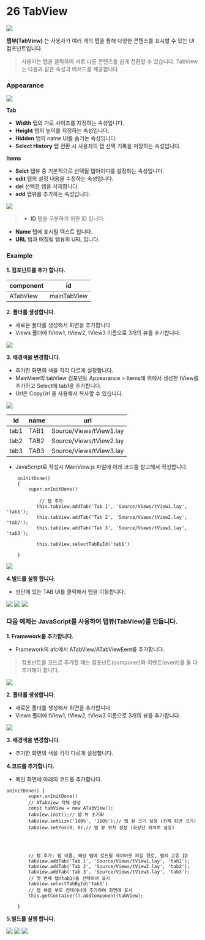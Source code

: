 # 26  TabView

![](https://wikidocs.net/images/page/24836/tabview-comp-00.png)

**탭뷰(TabView)** 는 사용자가 여러 개의 탭을 통해 다양한 콘텐츠를 표시할 수 있는 UI 컴포넌트입니다.

> 사용자는 탭을 클릭하여 서로 다른 콘텐츠를 쉽게 전환할 수 있습니다. TabView는 다음과 같은 속성과 메서드를 제공합니다

### Appearance

![](https://wikidocs.net/images/page/24836/tabview-comp-01.png)

**Tab**

* **Width** 탭의 가로 사이즈를 지정하는 속성입니다.
* **Height** 탭의 높이를 지정하는 속성입니다.
* **Hidden** 탭의 name UI를 숨기는 속성입니다.
* **Select History** 탭 전환 시 사용자의 탭 선택 기록을 저장하는 속성입니다.

**Items**

* **Selct** 탭뷰 중 기본적으로 선택될 탭아이디를 설정하는 속성입니다.
* **edit** 탭의 설정 내용을 수정하는 속성입니다.
* **del** 선택한 탭을 삭제합니다.
* **add** 탭뷰를 추가하는 속성입니다.

![](https://wikidocs.net/images/page/24836/tabview-ex-02.png)

> * **ID** 탭을 구분하기 위한 ID 입니다.

* **Name** 탭에 표시될 텍스트 입니다.
* **URL** 탭과 매칭될 탭뷰의 URL 입니다.

### Example

**1. 컴포넌트를 추가 합니다.**

| component | id          |
| --------- | ----------- |
| ATabView  | mainTabView |

**2. 폴더를 생성합니다.**

* 새로운 폴더를 생성해서 화면을 추가합니다
* Views 폴더에 tView1, tView2, tView3 이름으로 3개의 뷰를 추가합니다.

![](https://wikidocs.net/images/page/24836/tabview-comp-07.png)

**3. 배경색을 변경합니다.**

* 추가한 화면의 색을 각각 다르게 설정합니다.
* MainView의 tabView 컴포넌트 Appearance > Items에 위에서 생성한 tView를 추가하고 Select에 tab1을 추가합니다.
* Url은 CopyUrl 을 사용해서 복사할 수 있습니다.

![](https://wikidocs.net/images/page/24836/d886c56b-0525-4ff6-8ee2-8830f8950b39.png)

| id   | name | url                     |
| ---- | ---- | ----------------------- |
| tab1 | TAB1 | Source/Views/tView1.lay |
| tab2 | TAB2 | Source/Views/tView2.lay |
| tab3 | TAB3 | Source/Views/tView3.lay |

* JavaScript로 작성시 MainView.js 파일에 아래 코드를 참고해서 작성합니다.

```
	onInitDone()
	{
		super.onInitDone()

		    // 탭 추가
           this.tabView.addTab('Tab 1', 'Source/Views/tView1.lay', 'tab1');
           this.tabView.addTab('Tab 2', 'Source/Views/tView2.lay', 'tab2');
           this.tabView.addTab('Tab 3', 'Source/Views/tView3.lay', 'tab3');

           this.tabView.selectTabById('tab1')
        
    } 
```

![](https://wikidocs.net/images/page/24836/tabview-ex-03.png)

**4.빌드를 실행 합니다.**

* 상단에 있는 TAB UI를 클릭해서 탭을 이동합니다.

![](https://wikidocs.net/images/page/24836/tabview-comp-04.png) ![](https://wikidocs.net/images/page/24836/tabview-comp-05.png) ![](https://wikidocs.net/images/page/24836/tabview-comp-06.png)

### 다음 예제는 JavaScript를 사용하여 탭뷰(TabView)를 만듭니다.

**1. Framework를 추가합니다.**

* Framework의 afc에서 ATabView/ATabViewEent를 추가합니다.

> 컴포넌트를 코드로 추가할 때는 컴포넌트(componet)와 이벤트(event)를 둘 다 추가해야 합니다.

![](https://wikidocs.net/images/page/24836/tabview-comp-08.png)

**2. 폴더를 생성합니다.**

* 새로운 폴더를 생성해서 화면을 추가합니다
* Views 폴더에 tView1, tView2, tView3 이름으로 3개의 뷰를 추가합니다.

![](https://wikidocs.net/images/page/24836/tabview-comp-07.png)

**3. 배경색을 변경합니다.**

* 추가한 화면의 색을 각각 다르게 설정합니다.

**4.코드를 추가합니다.**

* 메인 화면에 아래의 코드를 추가합니다.

```
onInitDone() {
        super.onInitDone()
        // ATabView 객체 생성
        const tabView = new ATabView();
        tabView.init();// 탭 뷰 초기화
        tabView.setSize('100%', '100%');// 탭 뷰 크기 설정 (전체 화면 크기)
        tabView.setPos(0, 0);// 탭 뷰 위치 설정 (좌상단 위치로 설정)




        // 탭 추가: 탭 이름, 해당 탭에 로드될 레이아웃 파일 경로, 탭의 고유 ID
        tabView.addTab('Tab 1', 'Source/Views/tView1.lay', 'tab1');
        tabView.addTab('Tab 2', 'Source/Views/tView2.lay', 'tab2');
        tabView.addTab('Tab 3', 'Source/Views/tView3.lay', 'tab3');
        // 첫 번째 탭(tab1)을 선택하여 표시
        tabView.selectTabById('tab1')
        // 탭 뷰를 부모 컨테이너에 추가하여 화면에 표시
        this.getContainer().addComponent(tabView);

    }
```

**5.빌드를 실행 합니다.**

![](https://wikidocs.net/images/page/24836/tabview-comp-04.png) ![](https://wikidocs.net/images/page/24836/tabview-comp-05.png) ![](https://wikidocs.net/images/page/24836/tabview-comp-06.png)

